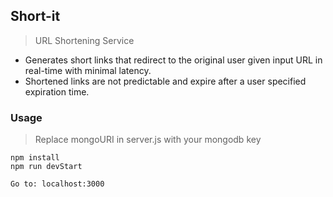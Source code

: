 ## Short-it

> URL Shortening Service

- Generates short links that redirect to the original user given input URL in real-time with minimal latency.
- Shortened links are not predictable and expire after a user specified expiration time.

### Usage
> Replace mongoURI in server.js with your mongodb key

```
npm install
npm run devStart

Go to: localhost:3000
```

